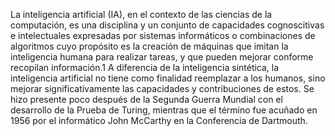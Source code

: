 La inteligencia artificial (IA), en el contexto de las ciencias de la 
computación, es una disciplina y un conjunto de capacidades 
cognoscitivas e intelectuales expresadas por sistemas informáticos o 
combinaciones de algoritmos cuyo propósito es la creación de máquinas 
que imitan la inteligencia humana para realizar tareas, y que pueden 
mejorar conforme recopilan información.1​ A diferencia de la 
inteligencia sintética, la inteligencia artificial no tiene como 
finalidad reemplazar a los humanos, sino mejorar significativamente 
las capacidades y contribuciones de estos. Se hizo presente poco 
después de la Segunda Guerra Mundial con el desarrollo de la Prueba de 
Turing, mientras que el término fue acuñado en 1956 por el informático 
John McCarthy en la Conferencia de Dartmouth.
